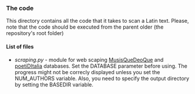 ### The code

This directory contains all the code that it takes to scan a Latin text. Please,
note that the code should be executed from the parent older (the repository's 
root folder)

#### List of files

- *scraping.py* - module for web scaping
[MusisQueDeoQue](http://mizar.unive.it/mqdq/public/index) and [poetiDItalia](http://mizar.unive.it/poetiditalia/public/)
databases. Set the DATABASE parameter before using. The progress might not be 
correcly displayed unless you set the NUM_AUTHORS variable. Also, you need to 
specify the output directory by setting the BASEDIR variable.
